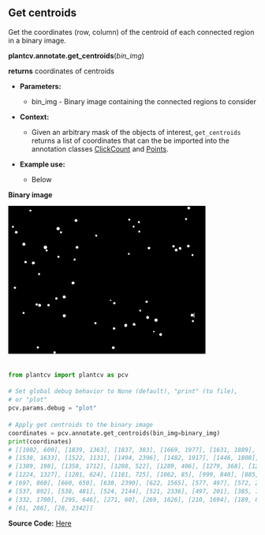 ## Get centroids

Get the coordinates (row, column) of the centroid of each connected region
in a binary image.

**plantcv.annotate.get_centroids**(*bin_img*)

**returns** coordinates of centroids

- **Parameters:**
    - bin_img - Binary image containing the connected regions to consider
- **Context:**
    - Given an arbitrary mask of the objects of interest, `get_centroids`
    returns a list of coordinates that can the be imported into the annotation classes
    [ClickCount](annotate_click_count.md) and [Points](annotate_points.md).

- **Example use:**
    - Below

**Binary image**

![count_img](img/documentation_images/annotate_detect_discs/discs_mask_scaled.png)

```python

from plantcv import plantcv as pcv

# Set global debug behavior to None (default), "print" (to file),
# or "plot"
pcv.params.debug = "plot"

# Apply get centroids to the binary image
coordinates = pcv.annotate.get_centroids(bin_img=binary_img)
print(coordinates)
# [[1902, 600], [1839, 1363], [1837, 383], [1669, 1977], [1631, 1889], [1590, 1372], [1550, 1525],
# [1538, 1633], [1522, 1131], [1494, 2396], [1482, 1917], [1446, 1808], [1425, 726], [1418, 2392],
# [1389, 198], [1358, 1712], [1288, 522], [1289, 406], [1279, 368], [1262, 1376], [1244, 1795],
# [1224, 1327], [1201, 624], [1181, 725], [1062, 85], [999, 840], [885, 399], [740, 324], [728, 224],
# [697, 860], [660, 650], [638, 2390], [622, 1565], [577, 497], [572, 2179], [550, 2230], [547, 1826],
# [537, 892], [538, 481], [524, 2144], [521, 2336], [497, 201], [385, 1141], [342, 683], [342, 102],
# [332, 1700], [295, 646], [271, 60], [269, 1626], [210, 1694], [189, 878], [178, 1570], [171, 2307],
# [61, 286], [28, 2342]]

```

**Source Code:** [Here](https://github.com/danforthcenter/plantcv/blob/master/plantcv/plantcv/annotate/get_centroids.py)
